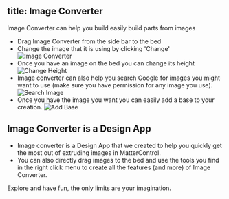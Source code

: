 title: Image Converter
---
Image Converter can help you build easily build parts from images
- Drag Image Converter from the side bar to the bed
- Change the image that it is using by clicking 'Change'
![Image Converter](https://www.matterhackers.com/r/i3SGpi)
- Once you have an image on the bed you can change its height  
![Change Height](https://www.matterhackers.com/r/KlIxP6)
- Image converter can also help you search Google for images you might want to use (make sure you have permission for any image you use).  
![Search Image](https://www.matterhackers.com/r/IGtxk8)
- Once you have the image you want you can easily add a base to your creation.
![Add Base](https://www.matterhackers.com/r/qR0YhI)
## Image Converter is a Design App
- Image converter is a Design App that we created to help you quickly get the most out of extruding images in MatterControl.
- You can also directly drag images to the bed and use the tools you find in the right click menu to create all the features (and more) of Image Converter.

Explore and have fun, the only limits are your imagination.